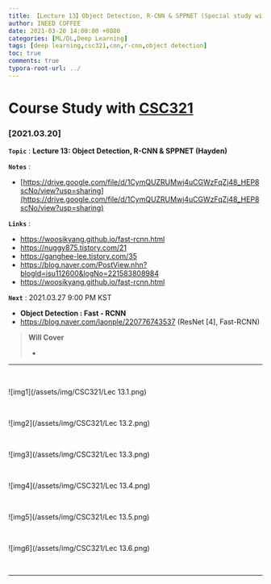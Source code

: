 ```yaml
---
title: 【Lecture 13】Object Detection, R-CNN & SPPNET (Special study with laonpeople)
author: INEED COFFEE
date: 2021-03-20 14:00:00 +0800
categories: [ML/DL,Deep Learning]
tags: [deep learning,csc321,cnn,r-cnn,object detection]
toc: true
comments: true
typora-root-url: ../
---
```

# Course Study with [CSC321](https://www.cs.toronto.edu/~rgrosse/courses/csc321_2017/) 



### [2021.03.20]

__`Topic`__ : __Lecture 13: Object Detection, R-CNN & SPPNET (Hayden)__ 

__`Notes`__ : 

- [https://drive.google.com/file/d/1CymQUZRUMwj4uCGWzFqZj48_HEP8scNo/view?usp=sharing](https://drive.google.com/file/d/1CymQUZRUMwj4uCGWzFqZj48_HEP8scNo/view?usp=sharing) 

__`Links`__ : 

- https://woosikyang.github.io/fast-rcnn.html
- https://nuggy875.tistory.com/21
- https://ganghee-lee.tistory.com/35
- https://blog.naver.com/PostView.nhn?blogId=isu112600&logNo=221583808984
- https://woosikyang.github.io/fast-rcnn.html

__`Next`__ : 2021.03.27 9:00 PM KST

- __Object Detection : Fast - RCNN__ 
- https://blog.naver.com/laonple/220776743537 (ResNet [4], Fast-RCNN)

> __Will Cover__ 
>
> - 

---

​	

![img1](/assets/img/CSC321/Lec 13.1.png)

​	

![img2](/assets/img/CSC321/Lec 13.2.png)

​	

![img3](/assets/img/CSC321/Lec 13.3.png)

​	

![img4](/assets/img/CSC321/Lec 13.4.png)

​	

![img5](/assets/img/CSC321/Lec 13.5.png)

​	

![img6](/assets/img/CSC321/Lec 13.6.png)

​	

***



​	

